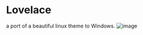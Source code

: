 # Lovelace
a port of a beautiful linux theme to Windows.
![image](https://user-images.githubusercontent.com/81793953/130920785-e40407af-bec6-4184-bf8d-21576a5c038f.png)

